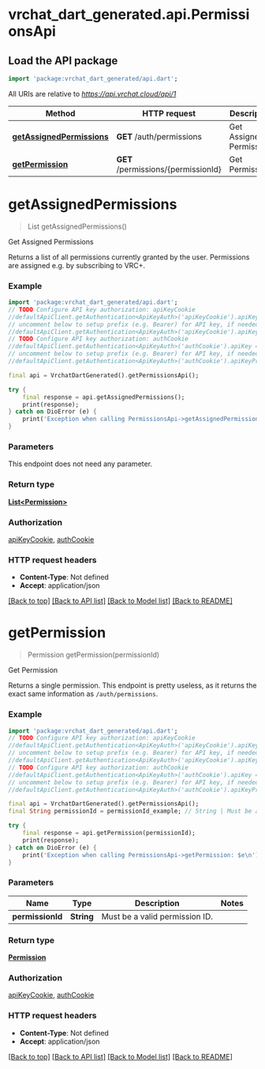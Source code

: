 # vrchat_dart_generated.api.PermissionsApi

## Load the API package
```dart
import 'package:vrchat_dart_generated/api.dart';
```

All URIs are relative to *https://api.vrchat.cloud/api/1*

Method | HTTP request | Description
------------- | ------------- | -------------
[**getAssignedPermissions**](PermissionsApi.md#getassignedpermissions) | **GET** /auth/permissions | Get Assigned Permissions
[**getPermission**](PermissionsApi.md#getpermission) | **GET** /permissions/{permissionId} | Get Permission


# **getAssignedPermissions**
> List<Permission> getAssignedPermissions()

Get Assigned Permissions

Returns a list of all permissions currently granted by the user. Permissions are assigned e.g. by subscribing to VRC+.

### Example
```dart
import 'package:vrchat_dart_generated/api.dart';
// TODO Configure API key authorization: apiKeyCookie
//defaultApiClient.getAuthentication<ApiKeyAuth>('apiKeyCookie').apiKey = 'YOUR_API_KEY';
// uncomment below to setup prefix (e.g. Bearer) for API key, if needed
//defaultApiClient.getAuthentication<ApiKeyAuth>('apiKeyCookie').apiKeyPrefix = 'Bearer';
// TODO Configure API key authorization: authCookie
//defaultApiClient.getAuthentication<ApiKeyAuth>('authCookie').apiKey = 'YOUR_API_KEY';
// uncomment below to setup prefix (e.g. Bearer) for API key, if needed
//defaultApiClient.getAuthentication<ApiKeyAuth>('authCookie').apiKeyPrefix = 'Bearer';

final api = VrchatDartGenerated().getPermissionsApi();

try {
    final response = api.getAssignedPermissions();
    print(response);
} catch on DioError (e) {
    print('Exception when calling PermissionsApi->getAssignedPermissions: $e\n');
}
```

### Parameters
This endpoint does not need any parameter.

### Return type

[**List&lt;Permission&gt;**](Permission.md)

### Authorization

[apiKeyCookie](../README.md#apiKeyCookie), [authCookie](../README.md#authCookie)

### HTTP request headers

 - **Content-Type**: Not defined
 - **Accept**: application/json

[[Back to top]](#) [[Back to API list]](../README.md#documentation-for-api-endpoints) [[Back to Model list]](../README.md#documentation-for-models) [[Back to README]](../README.md)

# **getPermission**
> Permission getPermission(permissionId)

Get Permission

Returns a single permission. This endpoint is pretty useless, as it returns the exact same information as `/auth/permissions`.

### Example
```dart
import 'package:vrchat_dart_generated/api.dart';
// TODO Configure API key authorization: apiKeyCookie
//defaultApiClient.getAuthentication<ApiKeyAuth>('apiKeyCookie').apiKey = 'YOUR_API_KEY';
// uncomment below to setup prefix (e.g. Bearer) for API key, if needed
//defaultApiClient.getAuthentication<ApiKeyAuth>('apiKeyCookie').apiKeyPrefix = 'Bearer';
// TODO Configure API key authorization: authCookie
//defaultApiClient.getAuthentication<ApiKeyAuth>('authCookie').apiKey = 'YOUR_API_KEY';
// uncomment below to setup prefix (e.g. Bearer) for API key, if needed
//defaultApiClient.getAuthentication<ApiKeyAuth>('authCookie').apiKeyPrefix = 'Bearer';

final api = VrchatDartGenerated().getPermissionsApi();
final String permissionId = permissionId_example; // String | Must be a valid permission ID.

try {
    final response = api.getPermission(permissionId);
    print(response);
} catch on DioError (e) {
    print('Exception when calling PermissionsApi->getPermission: $e\n');
}
```

### Parameters

Name | Type | Description  | Notes
------------- | ------------- | ------------- | -------------
 **permissionId** | **String**| Must be a valid permission ID. | 

### Return type

[**Permission**](Permission.md)

### Authorization

[apiKeyCookie](../README.md#apiKeyCookie), [authCookie](../README.md#authCookie)

### HTTP request headers

 - **Content-Type**: Not defined
 - **Accept**: application/json

[[Back to top]](#) [[Back to API list]](../README.md#documentation-for-api-endpoints) [[Back to Model list]](../README.md#documentation-for-models) [[Back to README]](../README.md)

